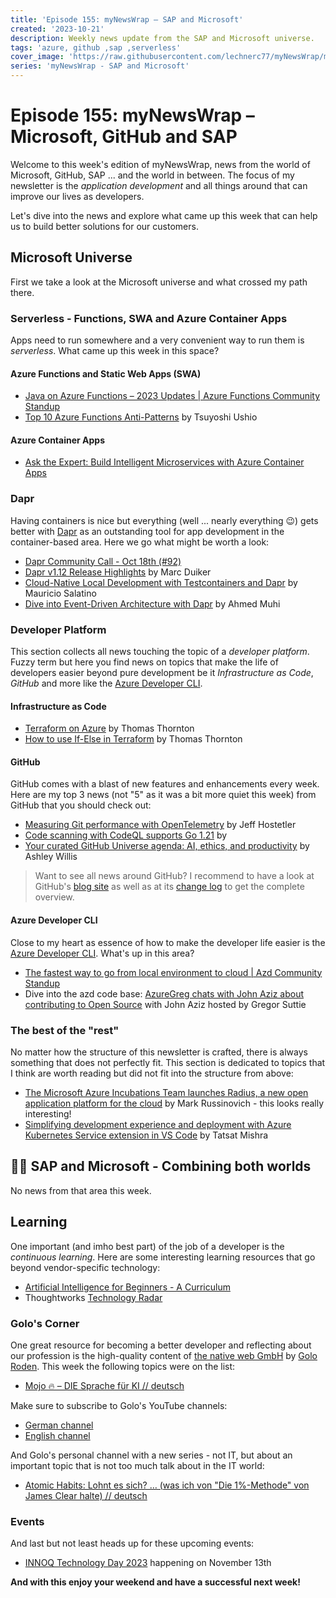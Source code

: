 ```yaml
---
title: 'Episode 155: myNewsWrap – SAP and Microsoft'
created: '2023-10-21'
description: Weekly news update from the SAP and Microsoft universe.
tags: 'azure, github ,sap ,serverless'
cover_image: 'https://raw.githubusercontent.com/lechnerc77/myNewsWrap/main/episodes/cover-images/episode155small.png'
series: 'myNewsWrap - SAP and Microsoft'
---
```


# Episode 155: myNewsWrap – Microsoft, GitHub and SAP

Welcome to this week's edition of myNewsWrap, news from the world of Microsoft, GitHub, SAP ... and the world in between. The focus of my newsletter is the *application development* and all things around that can improve our lives as developers.

Let's dive into the news and explore what came up this week that can help us to build better solutions for our customers.

## Microsoft Universe

First we take a look at the Microsoft universe and what crossed my path there.

### Serverless - Functions, SWA and Azure Container Apps

Apps need to run somewhere and a very convenient way to run them is *serverless*. What came up this week in this space?

#### Azure Functions and Static Web Apps (SWA)

* [Java on Azure Functions – 2023 Updates | Azure Functions Community Standup](https://www.youtube.com/live/-8DKheQF1BE?si=q3s4-a-ZmnWSTZxb)
* [Top 10 Azure Functions Anti-Patterns](https://tsuyoshiushio.medium.com/top-10-azure-functions-anti-patterns-690ccff04a58) by Tsuyoshi Ushio

#### Azure Container Apps

* [Ask the Expert: Build Intelligent Microservices with Azure Container Apps](https://www.youtube.com/live/8HsNpCkYV5o?si=XC3ocItIY_xrsXl8)

### Dapr

Having containers is nice but everything (well ... nearly everything 😉) gets better with [Dapr](https://dapr.io/) as an outstanding tool for app development in the container-based area. Here we go what might be worth a look:

* [Dapr Community Call - Oct 18th (#92)](https://youtu.be/uQHxsPCxbFk?si=ym9ch1B9GqHgg7q3)
* [Dapr v1.12 Release Highlights](https://www.diagrid.io/blog/dapr-v1-12-release-highlights) by Marc Duiker
* [Cloud-Native Local Development with Testcontainers and Dapr](https://www.diagrid.io/blog/cloud-native-local-development) by Mauricio Salatino
* [Dive into Event-Driven Architecture with Dapr](https://www.iamachs.com/p/dive-into-event-driven-architecture-with-dapr/) by Ahmed Muhi

### Developer Platform

This section collects all news touching the topic of a *developer platform*. Fuzzy term but here you find news on topics that make the life of developers easier beyond pure development be it *Infrastructure as Code*, *GitHub* and more like the [Azure Developer CLI](https://github.com/Azure/azure-dev).  

#### Infrastructure as Code

* [Terraform on Azure](https://github.com/thomast1906/terraform-on-azure) by Thomas Thornton
* [How to use If-Else in Terraform](https://thomasthornton.cloud/2023/10/16/how-to-use-if-else-in-terraform/) by Thomas Thornton

#### GitHub

GitHub comes with a blast of new features and enhancements every week. Here are my top 3 news (not "5" as it was a bit more quiet this week) from GitHub that you should check out:

* [Measuring Git performance with OpenTelemetry](https://github.blog/2023-10-16-measuring-git-performance-with-opentelemetry/) by Jeff Hostetler
* [Code scanning with CodeQL supports Go 1.21](https://github.blog/changelog/2023-10-20-code-scanning-with-codeql-supports-go-1-21/) by
* [Your curated GitHub Universe agenda: AI, ethics, and productivity](https://github.blog/2023-10-17-your-curated-github-universe-agenda-ai-ethics-and-productivity/) by Ashley Willis

> Want to see all news around GitHub? I recommend to have a look at GitHub's [blog site](https://github.blog/) as well as at its [change log](https://github.blog/changelog/) to get the complete overview.

#### Azure Developer CLI

Close to my heart as essence of how to make the developer life easier is the [Azure Developer CLI](https://github.com/Azure/azure-dev). What's up in this area?

* [The fastest way to go from local environment to cloud | Azd Community Standup](https://www.youtube.com/live/2Scg0zzbzkg?si=QkCRsLla3pkAQCNN)
* Dive into the azd code base: [AzureGreg chats with John Aziz about contributing to Open Source](https://www.youtube.com/live/zgoj8QK3UAM?si=W-M5sEw8a4k9JUtS) with John Aziz hosted by Gregor Suttie

### The best of the "rest"

No matter how the structure of this newsletter is crafted, there is always something that does not perfectly fit. This section is dedicated to topics that I think are worth reading but did not fit into the structure from above:

* [The Microsoft Azure Incubations Team launches Radius, a new open application platform for the cloud](https://azure.microsoft.com/blog/the-microsoft-azure-incubations-team-launches-radius-a-new-open-application-platform-for-the-cloud?wt.mc_id=AZ-MVP-5004195) by  Mark Russinovich - this looks really interesting!
* [Simplifying development experience and deployment with Azure Kubernetes Service extension in VS Code](https://techcommunity.microsoft.com/t5/azure-infrastructure-blog/simplifying-development-experience-and-deployment-with-azure/ba-p/3932193?wt.mc_id=AZ-MVP-5004195) by Tatsat Mishra

## 🐱‍👤 SAP and Microsoft - Combining both worlds

No news from that area this week.

## Learning

One important (and imho best part) of the job of a developer is the *continuous learning*. Here are some interesting learning resources that go beyond vendor-specific technology:

* [Artificial Intelligence for Beginners - A Curriculum](https://microsoft.github.io/AI-For-Beginners/)
* Thoughtworks [Technology Radar](https://www.thoughtworks.com/content/dam/thoughtworks/documents/radar/2023/09/tr_technology_radar_vol_29_en.pdf)

### Golo's Corner

One great resource for becoming a better developer and reflecting about our profession is the high-quality content of [the native web GmbH](https://thenativeweb.io/) by [Golo Roden](https://twitter.com/goloroden). This week the following topics were on the list:

* [Mojo 🔥 – DIE Sprache für KI // deutsch](https://youtu.be/5NdIq1nZmKM?si=79Fcryj9jPWWzkxW)

Make sure to subscribe to Golo's YouTube channels:

* [German channel](https://www.youtube.com/@thenativeweb)
* [English channel](https://www.youtube.com/@thenativeweb-en)

And Golo's personal channel with a new series - not IT, but about an important topic that is not too much talk about in the IT world:

* [Atomic Habits: Lohnt es sich? … (was ich von "Die 1%-Methode" von James Clear halte) // deutsch](https://youtu.be/mOdzOPxKick?si=UJ69j_TSWEvXAR9J)

### Events

And last but not least heads up for these upcoming events:

* [INNOQ Technology Day 2023](https://technologyday.innoq.com/) happening on November 13th

**And with this enjoy your weekend and have a successful next week!**
